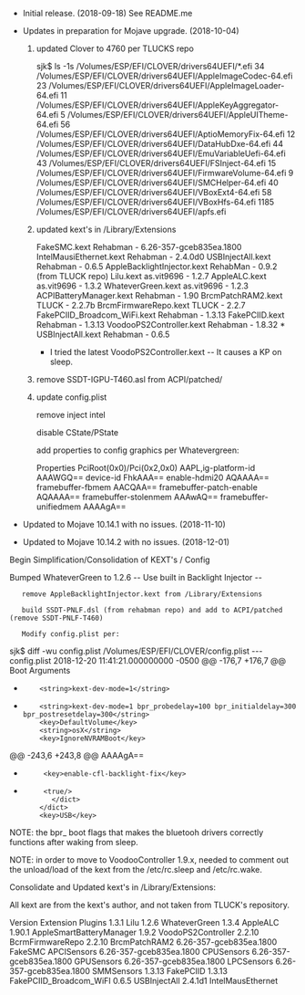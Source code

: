 * Initial release. (2018-09-18)
   See README.me


* Updates in preparation for Mojave upgrade. (2018-10-04)

   1. updated Clover to 4760 per TLUCKS repo


      sjk$ ls -1s /Volumes/ESP/EFI/CLOVER/drivers64UEFI/*.efi
        34 /Volumes/ESP/EFI/CLOVER/drivers64UEFI/AppleImageCodec-64.efi
        23 /Volumes/ESP/EFI/CLOVER/drivers64UEFI/AppleImageLoader-64.efi
        11 /Volumes/ESP/EFI/CLOVER/drivers64UEFI/AppleKeyAggregator-64.efi
         5 /Volumes/ESP/EFI/CLOVER/drivers64UEFI/AppleUITheme-64.efi
        56 /Volumes/ESP/EFI/CLOVER/drivers64UEFI/AptioMemoryFix-64.efi
        12 /Volumes/ESP/EFI/CLOVER/drivers64UEFI/DataHubDxe-64.efi
        44 /Volumes/ESP/EFI/CLOVER/drivers64UEFI/EmuVariableUefi-64.efi
        43 /Volumes/ESP/EFI/CLOVER/drivers64UEFI/FSInject-64.efi
        15 /Volumes/ESP/EFI/CLOVER/drivers64UEFI/FirmwareVolume-64.efi
         9 /Volumes/ESP/EFI/CLOVER/drivers64UEFI/SMCHelper-64.efi
        40 /Volumes/ESP/EFI/CLOVER/drivers64UEFI/VBoxExt4-64.efi
        58 /Volumes/ESP/EFI/CLOVER/drivers64UEFI/VBoxHfs-64.efi
      1185 /Volumes/ESP/EFI/CLOVER/drivers64UEFI/apfs.efi

   2. updated kext's in /Library/Extensions

      FakeSMC.kext                            Rehabman   - 6.26-357-gceb835ea.1800
      IntelMausiEthernet.kext                 Rehabman   - 2.4.0d0
      USBInjectAll.kext                       Rehabman   - 0.6.5
      AppleBacklightInjector.kext             RehabMan   - 0.9.2 (from TLUCK repo)
      Lilu.kext                               as.vit9696 - 1.2.7
      AppleALC.kext                           as.vit9696 - 1.3.2
      WhateverGreen.kext                      as.vit9696 - 1.2.3
      ACPIBatteryManager.kext                 Rehabman   - 1.90
      BrcmPatchRAM2.kext                      TLUCK      - 2.2.7b
      BrcmFirmwareRepo.kext                   TLUCK      - 2.2.7
      FakePCIID_Broadcom_WiFi.kext            Rehabman   - 1.3.13
      FakePCIID.kext                          Rehabman   - 1.3.13
      VoodooPS2Controller.kext                Rehabman   - 1.8.32 *
      USBInjectAll.kext                       Rehabman   - 0.6.5

      * I tried the latest VoodoPS2Controller.kext -- It causes a KP on sleep. 


   3. remove SSDT-IGPU-T460.asl from ACPI/patched/


   4. update config.plist

      remove inject intel

      disable CState/PState

      add properties to config graphics per Whatevergreen:

         <key>Properties</key>
         <dict>
            <key>PciRoot(0x0)/Pci(0x2,0x0)</key>
            <dict>
               <key>AAPL,ig-platform-id</key>
               <data>
                  AAAWGQ==
               </data>
               <key>device-id</key>
               <data>
                  FhkAAA==
               </data>
               <key>enable-hdmi20</key>
               <data>
                  AQAAAA==
               </data>
               <key>framebuffer-fbmem</key>
               <data>
                  AACQAA==
               </data>
               <key>framebuffer-patch-enable</key>
               <data>
                  AQAAAA==
               </data>
               <key>framebuffer-stolenmem</key>
               <data>
                  AAAwAQ==
               </data>
               <key>framebuffer-unifiedmem</key>
               <data>
                  AAAAgA==
               </data>
            </dict>
         </dict>


* Updated to Mojave 10.14.1 with no issues. (2018-11-10)
* Updated to Mojave 10.14.2 with no issues. (2018-12-01)


Begin Simplification/Consolidation of KEXT's / Config

Bumped WhateverGreen to 1.2.6 -- Use built in Backlight Injector --

       remove AppleBacklightInjector.kext from /Library/Extensions

       build SSDT-PNLF.dsl (from rehabman repo) and add to ACPI/patched (remove SSDT-PNLF-T460)

       Modify config.plist per:


sjk$ diff -wu config.plist /Volumes/ESP/EFI/CLOVER/config.plist
--- config.plist    2018-12-20 11:41:21.000000000 -0500
@@ -176,7 +176,7 @@
       <key>Boot</key>
       <dict>
          <key>Arguments</key>
-         <string>kext-dev-mode=1</string>
+         <string>kext-dev-mode=1 bpr_probedelay=100 bpr_initialdelay=300 bpr_postresetdelay=300</string>
          <key>DefaultVolume</key>
          <string>osX</string>
          <key>IgnoreNVRAMBoot</key>
@@ -243,6 +243,8 @@
                <data>
                   AAAAgA==
                </data>
+	       <key>enable-cfl-backlight-fix</key>
+	       <true/>
             </dict>
          </dict>
          <key>USB</key>



NOTE: the bpr_ boot flags that makes the bluetooh drivers correctly
functions after waking from sleep.

NOTE: in order to move to VoodooController 1.9.x, needed to comment out the
unload/load of the kext from the /etc/rc.sleep and /etc/rc.wake.

Consolidate and Updated kext's in /Library/Extensions:

All kext are from the kext's author, and not taken from TLUCK's repository.

Version				Extension		Plugins
1.3.1				Lilu
1.2.6				WhateverGreen
1.3.4				AppleALC
1.90.1				AppleSmartBatteryManager
1.9.2				VoodoPS2Controller
2.2.10				BcrmFirmwareRepo
2.2.10				BrcmPatchRAM2
6.26-357-gceb835ea.1800					FakeSMC	APCISensors
6.26-357-gceb835ea.1800			 		CPUSensors
6.26-357-gceb835ea.1800					GPUSensors
6.26-357-gceb835ea.1800					LPCSensors
6.26-357-gceb835ea.1800					SMMSensors
1.3.13				FakePCIID
1.3.13				FakePCIID_Broadcom_WiFI
0.6.5				USBInjectAll
2.4.1d1				IntelMausEthernet
